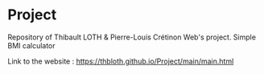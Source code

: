 # Project
Repository of Thibault LOTH & Pierre-Louis Crétinon Web's project.
Simple BMI calculator

Link to the website : https://thbloth.github.io/Project/main/main.html
